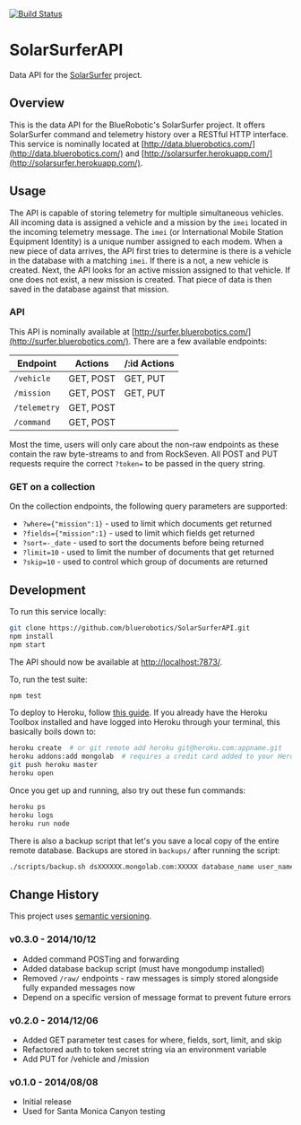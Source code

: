 [![Build Status](https://travis-ci.org/bluerobotics/SolarSurferAPI.svg?branch=master)](https://travis-ci.org/bluerobotics/SolarSurferAPI)

# SolarSurferAPI

Data API for the [SolarSurfer](http://bluerobotics.com/) project.

## Overview

This is the data API for the BlueRobotic's SolarSurfer project. It offers SolarSurfer command and telemetry history over a RESTful HTTP interface. This service is nominally located at [http://data.bluerobotics.com/](http://data.bluerobotics.com/) and [http://solarsurfer.herokuapp.com/](http://solarsurfer.herokuapp.com/).

## Usage

The API is capable of storing telemetry for multiple simultaneous vehicles. All incoming data is assigned a vehicle and a mission by the `imei` located in the incoming telemetry message. The `imei` (or International Mobile Station Equipment Identity) is a unique number assigned to each modem. When a new piece of data arrives, the API first tries to determine is there is a vehicle in the database with a matching `imei`. If there is a not, a new vehicle is created. Next, the API looks for an active mission assigned to that vehicle. If one does not exist, a new mission is created. That piece of data is then saved in the database against that mission.

### API

This API is nominally available at [http://surfer.bluerobotics.com/](http://surfer.bluerobotics.com/). There are a few available endpoints:

Endpoint | Actions | /:id Actions
--- | --- | ---
`/vehicle` | GET, POST | GET, PUT
`/mission` | GET, POST | GET, PUT
`/telemetry`| GET, POST |
`/command` | GET, POST |

Most the time, users will only care about the non-raw endpoints as these contain the raw byte-streams to and from RockSeven. All POST and PUT requests require the correct `?token=` to be passed in the query string.

### GET on a collection

On the collection endpoints, the following query parameters are supported:

* `?where={"mission":1}` - used to limit which documents get returned
* `?fields={"mission":1}` - used to limit which fields get returned
* `?sort=-_date` - used to sort the documents before being returned
* `?limit=10` - used to limit the number of documents that get returned
* `?skip=10` - used to control which group of documents are returned

## Development

To run this service locally:

```bash
git clone https://github.com/bluerobotics/SolarSurferAPI.git
npm install
npm start
```

The API should now be available at [http://localhost:7873/](http://localhost:7873/).

To, run the test suite:

```bash
npm test
```

To deploy to Heroku, follow [this guide](https://devcenter.heroku.com/articles/getting-started-with-nodejs). If you already have the Heroku Toolbox installed and have logged into Heroku through your terminal, this basically boils down to:

```bash
heroku create  # or git remote add heroku git@heroku.com:appname.git 
heroku addons:add mongolab  # requires a credit card added to your Heroku account
git push heroku master
heroku open
```

Once you get up and running, also try out these fun commands:

```bash
heroku ps
heroku logs
heroku run node
```

There is also a backup script that let's you save a local copy of the entire remote database. Backups are stored in `backups/` after running the script:

```bash
./scripts/backup.sh dsXXXXXX.mongolab.com:XXXXX database_name user_name password
```

## Change History

This project uses [semantic versioning](http://semver.org/).

### v0.3.0 - 2014/10/12

* Added command POSTing and forwarding
* Added database backup script (must have mongodump installed)
* Removed `/raw/` endpoints - raw messages is simply stored alongside fully expanded messages now
* Depend on a specific version of message format to prevent future errors

### v0.2.0 - 2014/12/06

* Added GET parameter test cases for where, fields, sort, limit, and skip
* Refactored auth to token secret string via an environment variable
* Add PUT for /vehicle and /mission

### v0.1.0 - 2014/08/08

* Initial release
* Used for Santa Monica Canyon testing
